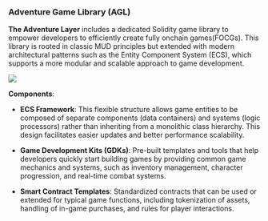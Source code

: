 ### Adventure Game Library (AGL)

**The Adventure Layer** includes a dedicated Solidity game library to empower developers to efficiently create fully onchain games(FOCGs). This library is rooted in classic MUD principles but extended with modern architectural patterns such as the Entity Component System (ECS), which supports a more modular and scalable approach to game development.

![](https://lh7-us.googleusercontent.com/docsz/AD_4nXeA663YfJkx3TxZTsEHpv2iSyQR1pfyupMvosWMxjqBFXweS1MK7gFR8AiZzCWflKif47rVc4Nmshc0raPsPPXso1dGeh4BLmH3_d0qRMBUCKkW-CATHw6lx3bSNDpfhBRzMbOqBdrgX-PABx3K?key=MX1cCxpr6-qyzTQezewHqQ)

**Components**:

- **ECS Framework**: This flexible structure allows game entities to be composed of separate components (data containers) and systems (logic processors) rather than inheriting from a monolithic class hierarchy. This design facilitates easier updates and better performance scalability.
    
- **Game Development Kits (GDKs)**: Pre-built templates and tools that help developers quickly start building games by providing common game mechanics and systems, such as inventory management, character progression, and real-time combat systems.
    
- **Smart Contract Templates**: Standardized contracts that can be used or extended for typical game functions, including tokenization of assets, handling of in-game purchases, and rules for player interactions.
    




